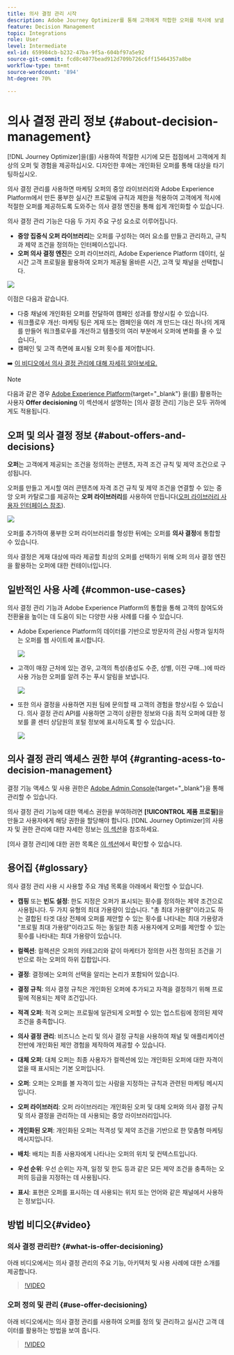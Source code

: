 ```yaml
---
title: 의사 결정 관리 시작
description: Adobe Journey Optimizer를 통해 고객에게 적합한 오퍼를 적시에 보낼 수 있는 방법 알아보기
feature: Decision Management
topic: Integrations
role: User
level: Intermediate
exl-id: 659984cb-b232-47ba-9f5a-604bf97a5e92
source-git-commit: fcd8c4077bead912d709b726c6ff15464357a8be
workflow-type: tm+mt
source-wordcount: '894'
ht-degree: 70%

---
```


# 의사 결정 관리 정보 {#about-decision-management}

[!DNL Journey Optimizer]을(를) 사용하여 적절한 시기에 모든 접점에서 고객에게 최상의 오퍼 및 경험을 제공하십시오. 디자인한 후에는 개인화된 오퍼를 통해 대상을 타기팅하십시오.

의사 결정 관리를 사용하면 마케팅 오퍼의 중앙 라이브러리와 Adobe Experience Platform에서 만든 풍부한 실시간 프로필에 규칙과 제한을 적용하여 고객에게 적시에 적절한 오퍼를 제공하도록 도와주는 의사 결정 엔진을 통해 쉽게 개인화할 수 있습니다.

의사 결정 관리 기능은 다음 두 가지 주요 구성 요소로 이루어집니다.

* **중앙 집중식 오퍼 라이브러리**&#x200B;는 오퍼를 구성하는 여러 요소를 만들고 관리하고, 규칙과 제약 조건을 정의하는 인터페이스입니다.
* **오퍼 의사 결정 엔진**&#x200B;은 오퍼 라이브러리, Adobe Experience Platform 데이터, 실시간 고객 프로필을 활용하여 오퍼가 제공될 올바른 시간, 고객 및 채널을 선택합니다.

![](../assets/architecture.png)

이점은 다음과 같습니다.

* 다중 채널에 개인화된 오퍼를 전달하여 캠페인 성과를 향상시킬 수 있습니다.
* 워크플로우 개선: 마케팅 팀은 게재 또는 캠페인을 여러 개 만드는 대신 하나의 게재를 만들어 워크플로우를 개선하고 템플릿의 여러 부분에서 오퍼에 변화를 줄 수 있습니다,
* 캠페인 및 고객 측면에 표시될 오퍼 횟수를 제어합니다.

➡️ [이 비디오에서 의사 결정 관리에 대해 자세히 알아보세요.](#video)


>[!NOTE]
>
>다음과 같은 경우 [Adobe Experience Platform](https://experienceleague.adobe.com/docs/experience-platform/landing/home.html?lang=ko){target="_blank"} 을(를) 활용하는 사용자 **Offer decisioning** 이 섹션에서 설명하는 [의사 결정 관리] 기능은 모두 귀하에게도 적용됩니다.

## 오퍼 및 의사 결정 정보 {#about-offers-and-decisions}

**오퍼**&#x200B;는 고객에게 제공되는 조건을 정의하는 콘텐츠, 자격 조건 규칙 및 제약 조건으로 구성됩니다.

오퍼를 만들고 게시할 여러 콘텐츠에 자격 조건 규칙 및 제약 조건을 연결할 수 있는 중앙 오퍼 카탈로그를 제공하는 **오퍼 라이브러리**&#x200B;를 사용하여 만듭니다([오퍼 라이브러리 사용자 인터페이스 참조](../get-started/user-interface.md)).

![](../assets/offer_structure.png)

오퍼를 추가하여 풍부한 오퍼 라이브러리를 형성한 뒤에는 오퍼를 **의사 결정**&#x200B;에 통합할 수 있습니다.

의사 결정은 게재 대상에 따라 제공할 최상의 오퍼를 선택하기 위해 오퍼 의사 결정 엔진을 활용하는 오퍼에 대한 컨테이너입니다.

## 일반적인 사용 사례 {#common-use-cases}

의사 결정 관리 기능과 Adobe Experience Platform의 통합을 통해 고객의 참여도와 전환율을 높이는 데 도움이 되는 다양한 사용 사례를 다룰 수 있습니다.

* Adobe Experience Platform의 데이터를 기반으로 방문자의 관심 사항과 일치하는 오퍼를 웹 사이트에 표시합니다.

  ![](../assets/website.png)

* 고객이 매장 근처에 있는 경우, 고객의 특성(충성도 수준, 성별, 이전 구매...)에 따라 사용 가능한 오퍼를 알려 주는 푸시 알림을 보냅니다.

  ![](../assets/push_sample.png)

* 또한 의사 결정을 사용하면 지원 팀에 문의할 때 고객의 경험을 향상시킬 수 있습니다. 의사 결정 관리 API를 사용하면 고객이 상환한 정보와 다음 최적 오퍼에 대한 정보를 콜 센터 상담원의 포털 정보에 표시하도록 할 수 있습니다.

  ![](../../assets/do-not-localize/call-center.png)

## 의사 결정 관리 액세스 권한 부여 {#granting-acess-to-decision-management}

결정 기능 액세스 및 사용 권한은 [Adobe Admin Console](https://helpx.adobe.com/kr/enterprise/managing/user-guide.html){target="_blank"}을 통해 관리할 수 있습니다.

의사 결정 관리 기능에 대한 액세스 권한을 부여하려면 **[!UICONTROL 제품 프로필]**&#x200B;을 만들고 사용자에게 해당 권한을 할당해야 합니다. [!DNL Journey Optimizer]의 사용자 및 권한 관리에 대한 자세한 정보는 [이 섹션](../../administration/permissions.md)을 참조하세요.

[의사 결정 관리]에 대한 권한 목록은 [이 섹션](../../administration/high-low-permissions.md#decisions-permissions)에서 확인할 수 있습니다.

## 용어집 {#glossary}

의사 결정 관리 사용 시 사용할 주요 개념 목록을 아래에서 확인할 수 있습니다.

* **캡핑** 또는 **빈도 설정**: 한도 지정은 오퍼가 표시되는 횟수를 정의하는 제약 조건으로 사용됩니다. 두 가지 유형의 최대 가용량이 있습니다. &quot;총 최대 가용량&quot;이라고도 하는 결합된 타겟 대상 전체에 오퍼를 제안할 수 있는 횟수를 나타내는 최대 가용량과 &quot;프로필 최대 가용량&quot;이라고도 하는 동일한 최종 사용자에게 오퍼를 제안할 수 있는 횟수를 나타내는 최대 가용량이 있습니다.

* **컬렉션**: 컬렉션은 오퍼의 카테고리와 같이 마케터가 정의한 사전 정의된 조건을 기반으로 하는 오퍼의 하위 집합입니다.

* **결정**: 결정에는 오퍼의 선택을 알리는 논리가 포함되어 있습니다.

* **결정 규칙**: 의사 결정 규칙은 개인화된 오퍼에 추가되고 자격을 결정하기 위해 프로필에 적용되는 제약 조건입니다.

* **적격 오퍼**: 적격 오퍼는 프로필에 일관되게 오퍼할 수 있는 업스트림에 정의된 제약 조건을 충족합니다.

* **의사 결정 관리**: 비즈니스 논리 및 의사 결정 규칙을 사용하여 채널 및 애플리케이션 전반에 개인화된 제안 경험을 제작하여 제공할 수 있습니다.

* **대체 오퍼**: 대체 오퍼는 최종 사용자가 컬렉션에 있는 개인화된 오퍼에 대한 자격이 없을 때 표시되는 기본 오퍼입니다.

* **오퍼**: 오퍼는 오퍼를 볼 자격이 있는 사람을 지정하는 규칙과 관련된 마케팅 메시지입니다.

* **오퍼 라이브러리**: 오퍼 라이브러리는 개인화된 오퍼 및 대체 오퍼와 의사 결정 규칙 및 의사 결정을 관리하는 데 사용되는 중앙 라이브러리입니다.

* **개인화된 오퍼**: 개인화된 오퍼는 적격성 및 제약 조건을 기반으로 한 맞춤형 마케팅 메시지입니다.

* **배치**: 배치는 최종 사용자에게 나타나는 오퍼의 위치 및 컨텍스트입니다.

* **우선 순위**: 우선 순위는 자격, 일정 및 한도 등과 같은 모든 제약 조건을 충족하는 오퍼의 등급을 지정하는 데 사용됩니다.

* **표시**: 표현은 오퍼를 표시하는 데 사용되는 위치 또는 언어와 같은 채널에서 사용하는 정보입니다.

## 방법 비디오{#video}

### 의사 결정 관리란? {#what-is-offer-decisioning}

아래 비디오에서는 의사 결정 관리의 주요 기능, 아키텍처 및 사용 사례에 대한 소개를 제공합니다.

>[!VIDEO](https://video.tv.adobe.com/v/326961?quality=12&learn=on)

### 오퍼 정의 및 관리 {#use-offer-decisioning}

아래 비디오에서는 의사 결정 관리를 사용하여 오퍼를 정의 및 관리하고 실시간 고객 데이터를 활용하는 방법을 보여 줍니다.

>[!VIDEO](https://video.tv.adobe.com/v/326841?quality=12&learn=on)


